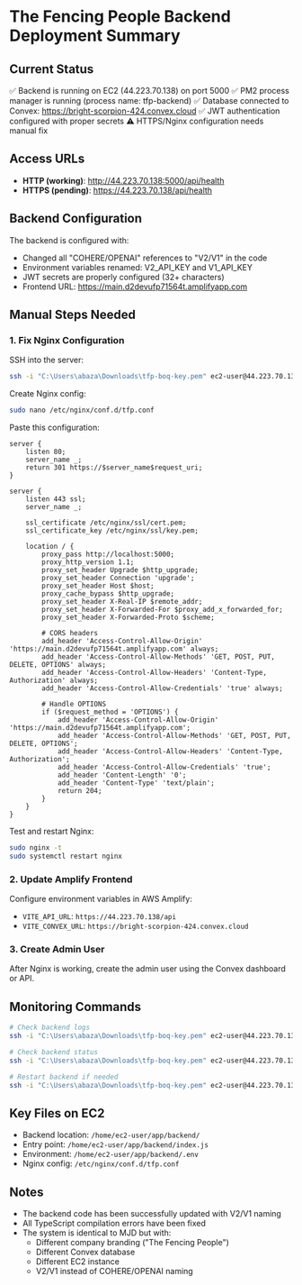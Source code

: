 # The Fencing People Backend Deployment Summary

## Current Status
✅ Backend is running on EC2 (44.223.70.138) on port 5000
✅ PM2 process manager is running (process name: tfp-backend)
✅ Database connected to Convex: https://bright-scorpion-424.convex.cloud
✅ JWT authentication configured with proper secrets
⚠️ HTTPS/Nginx configuration needs manual fix

## Access URLs
- **HTTP (working)**: http://44.223.70.138:5000/api/health
- **HTTPS (pending)**: https://44.223.70.138/api/health

## Backend Configuration
The backend is configured with:
- Changed all "COHERE/OPENAI" references to "V2/V1" in the code
- Environment variables renamed: V2_API_KEY and V1_API_KEY
- JWT secrets are properly configured (32+ characters)
- Frontend URL: https://main.d2devufp71564t.amplifyapp.com

## Manual Steps Needed

### 1. Fix Nginx Configuration
SSH into the server:
```bash
ssh -i "C:\Users\abaza\Downloads\tfp-boq-key.pem" ec2-user@44.223.70.138
```

Create Nginx config:
```bash
sudo nano /etc/nginx/conf.d/tfp.conf
```

Paste this configuration:
```nginx
server {
    listen 80;
    server_name _;
    return 301 https://$server_name$request_uri;
}

server {
    listen 443 ssl;
    server_name _;
    
    ssl_certificate /etc/nginx/ssl/cert.pem;
    ssl_certificate_key /etc/nginx/ssl/key.pem;
    
    location / {
        proxy_pass http://localhost:5000;
        proxy_http_version 1.1;
        proxy_set_header Upgrade $http_upgrade;
        proxy_set_header Connection 'upgrade';
        proxy_set_header Host $host;
        proxy_cache_bypass $http_upgrade;
        proxy_set_header X-Real-IP $remote_addr;
        proxy_set_header X-Forwarded-For $proxy_add_x_forwarded_for;
        proxy_set_header X-Forwarded-Proto $scheme;
        
        # CORS headers
        add_header 'Access-Control-Allow-Origin' 'https://main.d2devufp71564t.amplifyapp.com' always;
        add_header 'Access-Control-Allow-Methods' 'GET, POST, PUT, DELETE, OPTIONS' always;
        add_header 'Access-Control-Allow-Headers' 'Content-Type, Authorization' always;
        add_header 'Access-Control-Allow-Credentials' 'true' always;
        
        # Handle OPTIONS
        if ($request_method = 'OPTIONS') {
            add_header 'Access-Control-Allow-Origin' 'https://main.d2devufp71564t.amplifyapp.com';
            add_header 'Access-Control-Allow-Methods' 'GET, POST, PUT, DELETE, OPTIONS';
            add_header 'Access-Control-Allow-Headers' 'Content-Type, Authorization';
            add_header 'Access-Control-Allow-Credentials' 'true';
            add_header 'Content-Length' '0';
            add_header 'Content-Type' 'text/plain';
            return 204;
        }
    }
}
```

Test and restart Nginx:
```bash
sudo nginx -t
sudo systemctl restart nginx
```

### 2. Update Amplify Frontend
Configure environment variables in AWS Amplify:
- `VITE_API_URL`: `https://44.223.70.138/api`
- `VITE_CONVEX_URL`: `https://bright-scorpion-424.convex.cloud`

### 3. Create Admin User
After Nginx is working, create the admin user using the Convex dashboard or API.

## Monitoring Commands
```bash
# Check backend logs
ssh -i "C:\Users\abaza\Downloads\tfp-boq-key.pem" ec2-user@44.223.70.138 'pm2 logs tfp-backend'

# Check backend status
ssh -i "C:\Users\abaza\Downloads\tfp-boq-key.pem" ec2-user@44.223.70.138 'pm2 status'

# Restart backend if needed
ssh -i "C:\Users\abaza\Downloads\tfp-boq-key.pem" ec2-user@44.223.70.138 'pm2 restart tfp-backend'
```

## Key Files on EC2
- Backend location: `/home/ec2-user/app/backend/`
- Entry point: `/home/ec2-user/app/backend/index.js`
- Environment: `/home/ec2-user/app/backend/.env`
- Nginx config: `/etc/nginx/conf.d/tfp.conf`

## Notes
- The backend code has been successfully updated with V2/V1 naming
- All TypeScript compilation errors have been fixed
- The system is identical to MJD but with:
  - Different company branding ("The Fencing People")
  - Different Convex database
  - Different EC2 instance
  - V2/V1 instead of COHERE/OPENAI naming